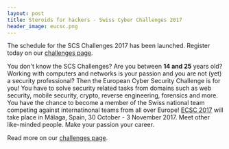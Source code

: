 ```yaml
---
layout: post
title: Steroids for hackers - Swiss Cyber Challenges 2017
header_image: eucsc.png
---
```

<!-- preview_img -->
The schedule for the SCS Challenges 2017 has been launched.
Register today on our [challenges page](/challenges/).


You don't know the SCS Challenges?
Are you between <strong>14 and 25</strong> years old? Working with computers and networks is your passion and you are not (yet) a security professional? Then the European Cyber Security Challenge is for you! You have to solve security related tasks from domains such as web security, mobile security, crypto, reverse engineering, forensics and more. You have the chance to become a member of the Swiss national team competing against internatinonal teams from all over Europe! <a href="http://www.europeancybersecuritychallenge.eu/" traget="_blank">ECSC 2017</a> will take place in Málaga, Spain, 30 October - 3 November 2017. Meet other like-minded people. Make your passion your career.

 
Read more on our [challenges page](/challenges/).